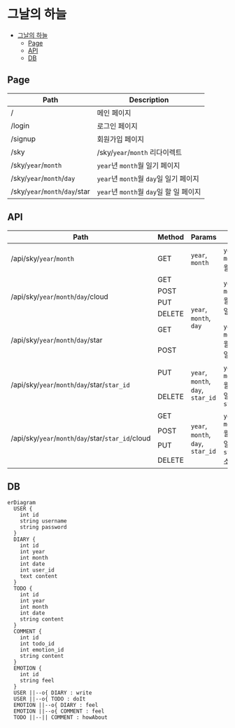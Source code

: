 # 그날의 하늘

- [그날의 하늘](#그날의-하늘)
  - [Page](#page)
  - [API](#api)
  - [DB](#db)

## Page

| Path                           | Description                             |
| ------------------------------ | --------------------------------------- |
| /                              | 메인 페이지                             |
| /login                         | 로그인 페이지                           |
| /signup                        | 회원가입 페이지                         |
| /sky                           | /sky/`year`/`month` 리다이렉트          |
| /sky/`year`/`month`            | `year`년 `month`월 일기 페이지          |
| /sky/`year`/`month`/`day`      | `year`년 `month`월 `day`일 일기 페이지  |
| /sky/`year`/`month`/`day`/star | `year`년 `month`월 `day`일 할 일 페이지 |

## API

<table>
  <thead>
    <tr>
      <th>Path</th>
      <th>Method</th>
      <th>Params</th>
      <th>Data</th>
      <th>CRUD</th>
    </tr>
  </thead>
  <tbody>
    <tr>
      <td>/api/sky/<code>year</code>/<code>month</code></td>
      <td>GET</td>
      <td><code>year</code>, <code>month</code></td>
      <td><code>year</code>년 <code>month</code> 월 일기</td>
      <td>READS</td>
    </tr>
    <tr>
      <td rowspan="4">/api/sky/<code>year</code>/<code>month</code>/<code>day</code>/cloud</td>
      <td>GET</td>
      <td rowspan="6"><code>year</code>, <code>month</code>, <code>day</code></td>
      <td rowspan="4"><code>year</code>년 <code>month</code> 월 <code>day</code> 일 일기</td>
      <td>READ</td>
    </tr>
    <tr>
      <td>POST</td>
      <td>CREATE</td>
    </tr>
    <tr>
      <td>PUT</td>
      <td>UPDATE</td>
    </tr>
    <tr>
      <td>DELETE</td>
      <td>DELETE</td>
    </tr>
    <tr>
      <td rowspan="2">/api/sky/<code>year</code>/<code>month</code>/<code>day</code>/star</td>
      <td>GET</td>
      <td rowspan="2"><code>year</code>년 <code>month</code> 월 <code>day</code> 일 할 일</td>
      <td>READS</td>
    </tr>
    <tr>
      <td>POST</td>
      <td>CREATE</td>
    </tr>
    <tr>
      <td rowspan="2">/api/sky/<code>year</code>/<code>month</code>/<code>day</code>/star/<code>star_id</code></td>
      <td>PUT</td>
      <td rowspan="2"><code>year</code>, <code>month</code>, <code>day</code>, <code>star_id</code></td>
      <td rowspan="2"><code>year</code>년 <code>month</code> 월 <code>day</code> 일 할 일 <code>star_id</code></td>
      <td>UPDATE</td>
    </tr>
    <tr>
      <td>DELETE</td>
      <td>DELETE</td>
    </tr>
    <tr>
      <td rowspan="4">/api/sky/<code>year</code>/<code>month</code>/<code>day</code>/star/<code>star_id</code>/cloud</td>
      <td>GET</td>
      <td rowspan="4"><code>year</code>, <code>month</code>, <code>day</code>, <code>star_id</code></td>
      <td rowspan="4"><code>year</code>년 <code>month</code> 월 <code>day</code> 일 할 일 <code>star_id</code> 소감</td>
      <td>READ</td>
    </tr>
    <tr>
      <td>POST</td>
      <td>CREATE</td>
    </tr>
    <tr>
      <td>PUT</td>
      <td>UPDATE</td>
    </tr>
    <tr>
      <td>DELETE</td>
      <td>DELETE</td>
    </tr>
  </tbody>
</table>

## DB

```mermaid
erDiagram
  USER {
    int id
    string username
    string password
  }
  DIARY {
    int id
    int year
    int month
    int date
    int user_id
    text content
  }
  TODO {
    int id
    int year
    int month
    int date
    string content
  }
  COMMENT {
    int id
    int todo_id
    int emotion_id
    string content
  }
  EMOTION {
    int id
    string feel
  }
  USER ||--o{ DIARY : write
  USER ||--o{ TODO : doIt
  EMOTION ||--o{ DIARY : feel
  EMOTION ||--o{ COMMENT : feel
  TODO ||--|| COMMENT : howAbout
```

